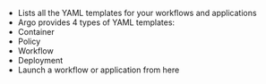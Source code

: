 * Lists all the YAML templates for your workflows and applications
* Argo provides 4 types of YAML templates:
 * Container
 * Policy
 * Workflow
 * Deployment
* Launch a workflow or application from here
<!-- 
<iframe src="https://player.vimeo.com/video/207843508?title=0&byline=0&portrait=0" width="640" height="480" frameborder="0" webkitallowfullscreen mozallowfullscreen allowfullscreen></iframe> -->
